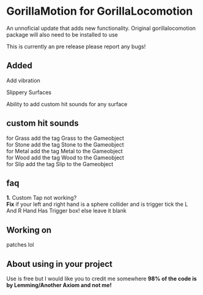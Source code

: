 # GorillaMotion for GorillaLocomotion
An unnoficial update that adds new functionality. Original gorillalocomotion package will also need to be installed to use



This is currently an pre release please report any bugs!

## Added

Add vibration

Slippery Surfaces

Ability to add custom hit sounds for any surface


## custom hit sounds
for Grass add the tag Grass to the Gameobject                                                                
for Stone add the tag Stone to the Gameobject                                                                
for Metal add the tag Metal to the Gameobject                                                                
for Wood add the tag Wood to the Gameobject                                                                
for Slip add the tag Slip to the Gameobject                                                                

## faq 
**1.**
Custom Tap not working?                                                                
**Fix**
if your left and right hand is a sphere collider and is trigger tick the L And R Hand Has Trigger box!
else leave it blank

## Working on 
patches lol

## About using in your project
Use is free but I would like you to credit me somewhere
**98% of the code is by Lemming/Another Axiom and not me!**
